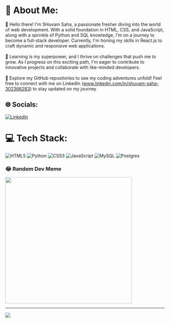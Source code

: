 # 💫 About Me:
👋 Hello there! I'm SHuvam Saha, a passionate fresher diving into the world of web development. With a solid foundation in HTML, CSS, and JavaScript, along with a sprinkle of Python and SQL knowledge, I'm on a journey to become a full-stack developer. Currently, I'm honing my skills in React.js to craft dynamic and responsive web applications.<br><br>🌱 Learning is my superpower, and I thrive on challenges that push me to grow. As I progress on this exciting path, I'm eager to contribute to innovative projects and collaborate with like-minded developers.<br><br>🚀 Explore my GitHub repositories to see my coding adventures unfold! Feel free to connect with me on LinkedIn (www.linkedin.com/in/shuvam-saha-302366283) to stay updated on my journey


## 🌐 Socials:
[![LinkedIn](https://img.shields.io/badge/LinkedIn-%230077B5.svg?logo=linkedin&logoColor=white)](https://linkedin.com/in/http://www.linkedin.com/in/shuvam-saha-302366283) 

# 💻 Tech Stack:
![HTML5](https://img.shields.io/badge/html5-%23E34F26.svg?style=for-the-badge&logo=html5&logoColor=white) ![Python](https://img.shields.io/badge/python-3670A0?style=for-the-badge&logo=python&logoColor=ffdd54) ![CSS3](https://img.shields.io/badge/css3-%231572B6.svg?style=for-the-badge&logo=css3&logoColor=white) ![JavaScript](https://img.shields.io/badge/javascript-%23323330.svg?style=for-the-badge&logo=javascript&logoColor=%23F7DF1E) ![MySQL](https://img.shields.io/badge/mysql-%2300000f.svg?style=for-the-badge&logo=mysql&logoColor=white) ![Postgres](https://img.shields.io/badge/postgres-%23316192.svg?style=for-the-badge&logo=postgresql&logoColor=white)


### 😂 Random Dev Meme
<img src='https://randommeme-five.vercel.app/' style="height: 400px;"/>

---
[![](https://visitcount.itsvg.in/api?id=Shuvam-2000&icon=0&color=0)](https://visitcount.itsvg.in)

<!-- Proudly created with GPRM ( https://gprm.itsvg.in ) -->
